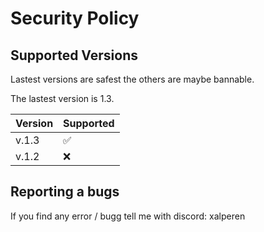 # Security Policy

## Supported Versions

Lastest versions are safest the others are maybe bannable.

The lastest version is 1.3.

| Version | Supported          |
| ------- | ------------------ |
| v.1.3   | :white_check_mark: |
| v.1.2   | :x:                |

## Reporting a bugs

If you find any error / bugg tell me with discord: xalperen
